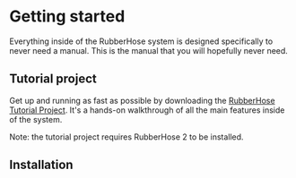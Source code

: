 # Getting started

Everything inside of the RubberHose system is designed specifically to never need a manual. This is the manual that you will hopefully never need. 

## Tutorial project

<Screenshot 
    url="/rubberhose2/tutorial.gif" 
    alt="RH2 build buttons"
    width="400px" 
    right />

Get up and running as fast as possible by downloading the [RubberHose Tutorial Project](/rubberhose2/RH2_tutorial_2017-01-08.aep.zip). It's a hands-on walkthrough of all the main features inside of the system. 

Note: the tutorial project requires RubberHose 2 to be installed. 


<!-- <img class="zoom" src="/install/Rubberhose-Install.png"> -->

## Installation
<Install 
    scriptUI 
    name="RubberHose 2"
    :hosts="['After Effects']"
/>